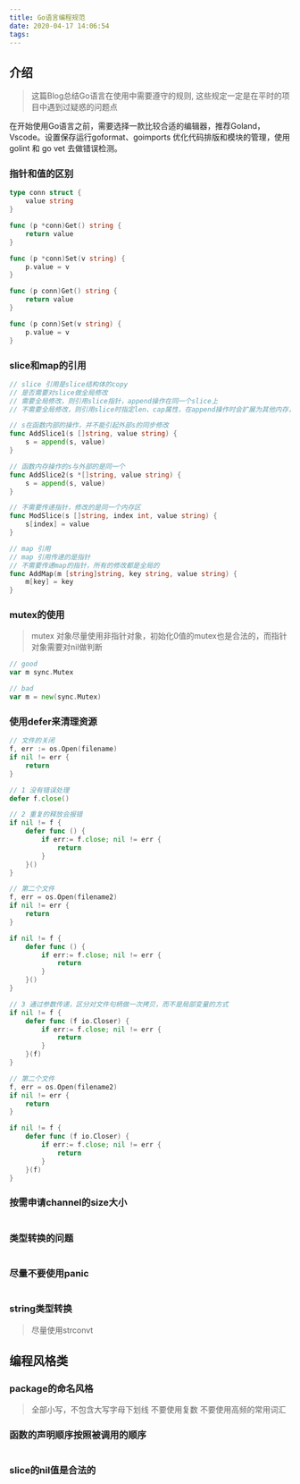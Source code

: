 ```yaml
---
title: Go语言编程规范
date: 2020-04-17 14:06:54
tags:
---
```


## 介绍

> 这篇Blog总结Go语言在使用中需要遵守的规则, 这些规定一定是在平时的项目中遇到过疑惑的问题点

在开始使用Go语言之前，需要选择一款比较合适的编辑器，推荐Goland，Vscode。设置保存运行goformat、goimports 优化代码排版和模块的管理，使用 golint 和 go vet 去做错误检测。

### 指针和值的区别

```go
type conn struct {
    value string
}

func (p *conn)Get() string {
    return value
}

func (p *conn)Set(v string) {
    p.value = v
}

func (p conn)Get() string {
    return value
}

func (p conn)Set(v string) {
    p.value = v
}
```

### slice和map的引用

```go
// slice 引用是slice结构体的copy
// 是否需要对slice做全局修改
// 需要全局修改，则引用slice指针，append操作在同一个slice上
// 不需要全局修改，则引用slice时指定len、cap属性，在append操作时会扩展为其他内存，防止修改同一个内存区，最好的方式时从原始slice新copy出来

// s在函数内部的操作，并不能引起外部s的同步修改
func AddSlice1(s []string, value string) {
    s = append(s, value)
}

// 函数内存操作的s与外部的是同一个
func AddSlice2(s *[]string, value string) {
    s = append(s, value)
}

// 不需要传递指针，修改的是同一个内存区
func ModSlice(s []string, index int, value string) {
    s[index] = value
}

// map 引用
// map 引用传递的是指针
// 不需要传递map的指针，所有的修改都是全局的
func AddMap(m [string]string, key string, value string) {
    m[key] = key
}
```

### mutex的使用

> mutex 对象尽量使用非指针对象，初始化0值的mutex也是合法的，而指针对象需要对nil做判断

```go
// good
var m sync.Mutex

// bad 
var m = new(sync.Mutex)
```

### 使用defer来清理资源

```go
// 文件的关闭
f, err := os.Open(filename)
if nil != err {
    return
}

// 1 没有错误处理
defer f.close()

// 2 重复的释放会报错
if nil != f {
    defer func () {
        if err:= f.close; nil != err {
            return
        }
    }()
}

// 第二个文件
f, err = os.Open(filename2)
if nil != err {
    return
}

if nil != f {
    defer func () {
        if err:= f.close; nil != err {
            return
        }
    }()
}

// 3 通过参数传递，区分对文件句柄做一次拷贝，而不是局部变量的方式
if nil != f {
    defer func (f io.Closer) {
        if err:= f.close; nil != err {
            return
        }
    }(f)
}

// 第二个文件
f, err = os.Open(filename2)
if nil != err {
    return
}

if nil != f {
    defer func (f io.Closer) {
        if err:= f.close; nil != err {
            return
        }
    }(f)
}

```

### 按需申请channel的size大小

```go
```

### 类型转换的问题

```go
```

### 尽量不要使用panic

```go
```

### string类型转换

> 尽量使用strconvt

## 编程风格类

### package的命名风格

> 全部小写，不包含大写字母下划线
> 不要使用复数
> 不要使用高频的常用词汇

### 函数的声明顺序按照被调用的顺序

```go
```

### slice的nil值是合法的

```go
```
